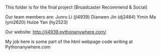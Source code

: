 This folder is for the final project (Broadcaster Recommend & Social)

Our team members are:
Junru Li (jl4939)
Dianwen Jin (dj2484)
Yimin Ma (ym2620)
Huize Yan (hy2523)

Our website: http://jl4939.pythonanywhere.com/

My job here is some part of the html webpage code writing at Pythonanywhere.com
